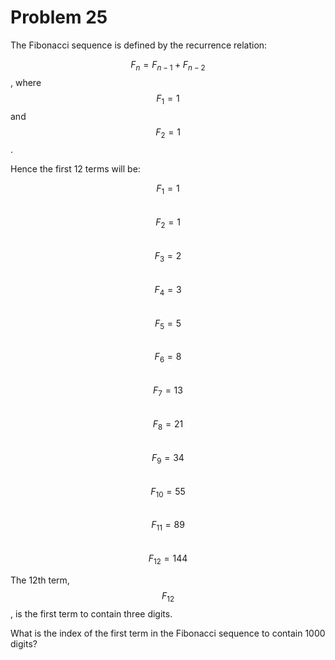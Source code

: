 #  Problem 25

The Fibonacci sequence is defined by the recurrence relation:

$$F_n = F_{n−1} + F_{n−2}$$, where $$F_1 = 1$$ and $$F_2 = 1$$.


Hence the first 12 terms will be:

$$F_1 = 1$$  
$$F_2 = 1$$  
$$F_3 = 2$$  
$$F_4 = 3$$  
$$F_5 = 5$$  
$$F_6 = 8$$  
$$F_7 = 13$$  
$$F_8 = 21$$  
$$F_9 = 34$$  
$$F_{10} = 55$$  
$$F_{11} = 89$$  
$$F_{12} = 144$$
$$$$

The 12th term, $$F_{12}$$, is the first term to contain three digits.

What is the index of the first term in the Fibonacci sequence to contain 1000 digits?